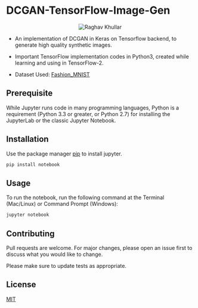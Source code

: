 # DCGAN-TensorFlow-Image-Gen

<div align="center">
<img src="https://github.com/raghavk16/DCGAN-TensorFlow-Image-Gen/blob/master/dcgan_demo.gif" alt="Raghav Khullar"/>
</div>

* An implementation of DCGAN in Keras on Tensorflow backend, to generate high quality synthetic images.

* Important TensorFlow implementation codes in Python3, created while learning and using in TensorFlow-2.

* Dataset Used: [Fashion_MNIST](https://www.kaggle.com/zalando-research/fashionmnist)

## Prerequisite

While Jupyter runs code in many programming languages, Python is a requirement (Python 3.3 or greater, or Python 2.7) for installing the JupyterLab or the classic Jupyter Notebook.

## Installation

Use the package manager [pip](https://pip.pypa.io/en/stable/) to install jupyter.

```bash
pip install notebook
```

## Usage

To run the notebook, run the following command at the Terminal (Mac/Linux) or Command Prompt (Windows):

```bash
jupyter notebook
```

## Contributing
Pull requests are welcome. For major changes, please open an issue first to discuss what you would like to change.

Please make sure to update tests as appropriate.

## License
[MIT](https://choosealicense.com/licenses/mit/)
